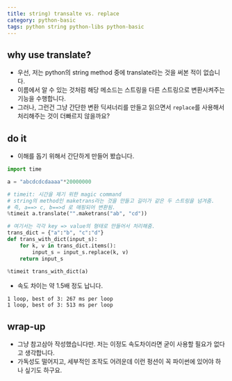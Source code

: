 ```yaml
---
title: string) transalte vs. replace
category: python-basic
tags: python string python-libs python-basic
---
```


## why use translate?

- 우선, 저는 python의 string method 중에 translate라는 것을 써본 적이 없습니다.
- 이름에서 알 수 있는 것처럼 해당 메소드는 스트링을 다른 스트링으로 변환시켜주는 기능을 수행합니다. 
- 그러나, 그런건 그냥 간단한 변환 딕셔너리를 만들고 읽으면서 `replace`를 사용해서 처리해주는 것이 더빠르지 않을까요? 

## do it

- 이해를 돕기 위해서 간단하게 만들어 봤습니다. 

```python
import time 

a = "abcdcdcdaaaa"*20000000

# timeit: 시간을 제기 위한 magic command 
# string의 method인 maketrans라는 것을 만들고 길이가 같은 두 스트링을 넘겨줌.
# 즉, a==> c, b==>d 로 매핑되어 변환됨. 
%timeit a.translate("".maketrans("ab", "cd"))

# 여기서는 각각 key => value의 형태로 만들어서 처리해줌. 
trans_dict = {"a":"b", "c":"d"}
def trans_with_dict(input_s):
    for k, v in trans_dict.items():
        input_s = input_s.replace(k, v)
    return input_s
    
%timeit trans_with_dict(a)
```

- 속도 차이는 약 1.5배 정도 납니다. 

```plaintext
1 loop, best of 3: 267 ms per loop
1 loop, best of 3: 513 ms per loop
```

## wrap-up

- 그냥 참고삼아 작성했습니다만. 저는 이정도 속도차이라면 굳이 사용할 필요가 없다고 생각합니다. 
- 가독성도 떨어지고, 세부적인 조작도 어려운데 이런 펑션이 꼭 파이썬에 있어야 하나 싶기도 하구요. 
